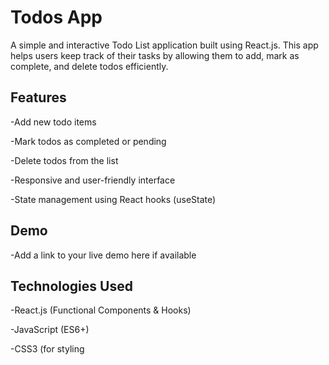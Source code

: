 # Todos App
A simple and interactive Todo List application built using React.js. This app helps users keep track of their tasks by allowing them to add, mark as complete, and delete todos efficiently.

## Features
-Add new todo items

-Mark todos as completed or pending

-Delete todos from the list

-Responsive and user-friendly interface

-State management using React hooks (useState)

## Demo
-Add a link to your live demo here if available

## Technologies Used
-React.js (Functional Components & Hooks)

-JavaScript (ES6+)

-CSS3 (for styling
